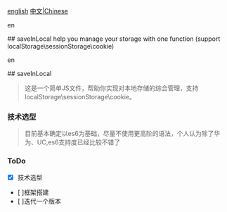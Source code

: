 [english](#en)
[中文|Chinese](#zh)

<p id="en">en</p> 
## saveInLocal
help you manage your storage with one function (support localStorage\sessionStorage\cookie)

<p id="zh">en</p> 
## saveInLocal

> 这是一个简单JS文件，帮助你实现对本地存储的综合管理，支持 localStorage\sessionStorage\cookie。

### 技术选型

> 目前基本确定以es6为基础，尽量不使用更高阶的语法，个人认为除了华为、UC,es6支持度已经比较不错了

### ToDo

- [x] 技术选型

- [ ]框架搭建
- [ ]迭代一个版本

